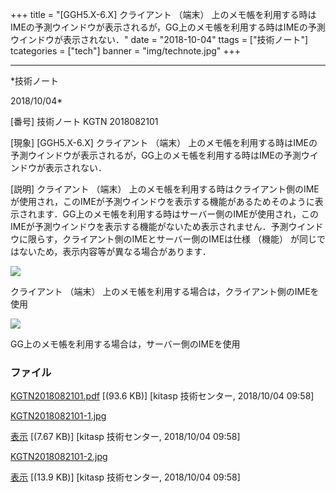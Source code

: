 ﻿+++
title = "[GGH5.X-6.X] クライアント （端末） 上のメモ帳を利用する時はIMEの予測ウインドウが表示されるが，GG上のメモ帳を利用する時はIMEの予測ウインドウが表示されない．"
date = "2018-10-04"
ttags = ["技術ノート"]
tcategories = ["tech"]
banner = "img/technote.jpg"
+++

-----------------------------------------------------------------------------------------------------------------------------

*技術ノート

2018/10/04*


[番号]
技術ノート KGTN 2018082101

[現象]
[GGH5.X-6.X] クライアント （端末）
上のメモ帳を利用する時はIMEの予測ウインドウが表示されるが，GG上のメモ帳を利用する時はIMEの予測ウインドウが表示されない．

[説明]
クライアント （端末）
上のメモ帳を利用する時はクライアント側のIMEが使用され，このIMEが予測ウインドウを表示する機能があるためそのように表示されます．GG上のメモ帳を利用する時はサーバー側のIMEが使用され，このIMEが予測ウインドウを表示する機能がないため表示されません．予測ウインドウに限らす，クライアント側のIMEとサーバー側のIMEは仕様
（機能） が同じではないため，表示内容等が異なる場合があります．

![](http://techreport.kitasp.net/attachments/download/4121/KGTN2018082101-1.jpg)

クライアント （端末）
上のメモ帳を利用する場合は，クライアント側のIMEを使用

![](http://techreport.kitasp.net/attachments/download/4122/KGTN2018082101-2.jpg)

GG上のメモ帳を利用する場合は，サーバー側のIMEを使用


### ファイル

 
 


[KGTN2018082101.pdf](http://techreport.kitasp.net/attachments/download/4120/KGTN2018082101.pdf)
 [(93.6 KB)] [kitasp 技術センター, 2018/10/04
09:58]

[KGTN2018082101-1.jpg](http://techreport.kitasp.net/attachments/download/4121/KGTN2018082101-1.jpg)

[表示](http://techreport.kitasp.net/attachments/4121/KGTN2018082101-1.jpg "表示")
 [(7.67 KB)] [kitasp 技術センター, 2018/10/04
09:58]

[KGTN2018082101-2.jpg](http://techreport.kitasp.net/attachments/download/4122/KGTN2018082101-2.jpg)

[表示](http://techreport.kitasp.net/attachments/4122/KGTN2018082101-2.jpg "表示")
 [(13.9 KB)] [kitasp 技術センター, 2018/10/04
09:58]


 


 

